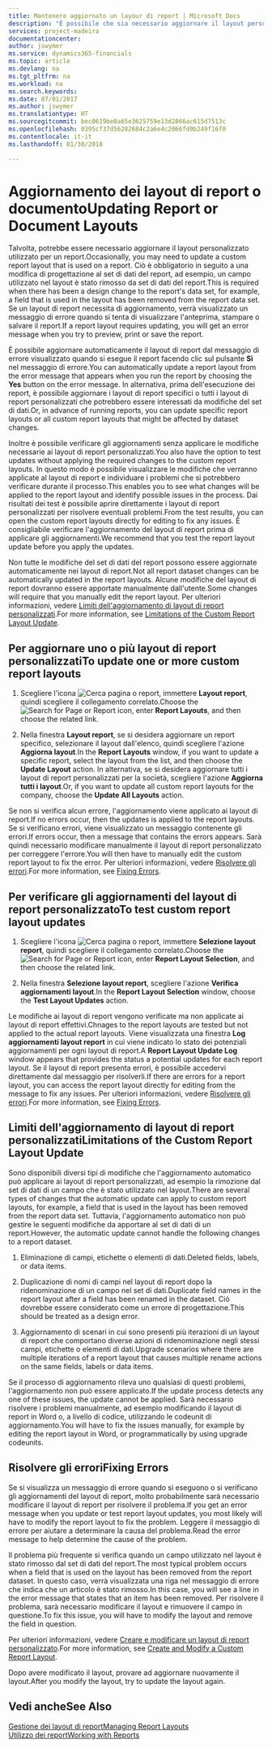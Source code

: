 ```yaml
---
title: Mantenere aggiornato un layour di report | Microsoft Docs
description: "È possibile che sia necessario aggiornare il layout personalizzato utilizzato per un report. Ciò è obbligatorio in seguito a una modifica di progettazione al set di dati del report, ad esempio, un campo utilizzato nel layout è stato rimosso da set di dati del report."
services: project-madeira
documentationcenter: 
author: jswymer
ms.service: dynamics365-financials
ms.topic: article
ms.devlang: na
ms.tgt_pltfrm: na
ms.workload: na
ms.search.keywords: 
ms.date: 07/01/2017
ms.author: jswymer
ms.translationtype: HT
ms.sourcegitcommit: bec0619be0a65e3625759e13d2866ac615d7513c
ms.openlocfilehash: 0395cf37d56282684c2a6e4c2066fd9b249f16f0
ms.contentlocale: it-it
ms.lasthandoff: 01/30/2018

---
```

# <a name="updating-report-or-document-layouts"></a><span data-ttu-id="f19e9-104">Aggiornamento dei layout di report o documento</span><span class="sxs-lookup"><span data-stu-id="f19e9-104">Updating Report or Document Layouts</span></span>
<span data-ttu-id="f19e9-105">Talvolta, potrebbe essere necessario aggiornare il layout personalizzato utilizzato per un report.</span><span class="sxs-lookup"><span data-stu-id="f19e9-105">Occasionally, you may need to update a custom report layout that is used on a report.</span></span> <span data-ttu-id="f19e9-106">Ciò è obbligatorio in seguito a una modifica di progettazione al set di dati del report, ad esempio, un campo utilizzato nel layout è stato rimosso da set di dati del report.</span><span class="sxs-lookup"><span data-stu-id="f19e9-106">This is required when there has been a design change to the report's data set, for example, a field that is used in the layout has been removed from the report data set.</span></span> <span data-ttu-id="f19e9-107">Se un layout di report necessita di aggiornamento, verrà visualizzato un messaggio di errore quando si tenta di visualizzare l'anteprima, stampare o salvare il report.</span><span class="sxs-lookup"><span data-stu-id="f19e9-107">If a report layout requires updating, you will get an error message when you try to preview, print or save the report.</span></span>  
  
<span data-ttu-id="f19e9-108">È possibile aggiornare automaticamente il layout di report dal messaggio di errore visualizzato quando si esegue il report facendo clic sul pulsante **Sì** nel messaggio di errore.</span><span class="sxs-lookup"><span data-stu-id="f19e9-108">You can automatically update a report layout from the error message that appears when you run the report by choosing the **Yes** button on the error message.</span></span> <span data-ttu-id="f19e9-109">In alternativa, prima dell'esecuzione dei report, è possibile aggiornare i layout di report specifici o tutti i layout di report personalizzati che potrebbero essere interessati da modifiche del set di dati.</span><span class="sxs-lookup"><span data-stu-id="f19e9-109">Or, in advance of running reports, you can update specific report layouts or all custom report layouts that might be affected by dataset changes.</span></span>  
  
<span data-ttu-id="f19e9-110">Inoltre è possibile verificare gli aggiornamenti senza applicare le modifiche necessarie ai layout di report personalizzati.</span><span class="sxs-lookup"><span data-stu-id="f19e9-110">You also have the option to test updates without applying the required changes to the custom report layouts.</span></span> <span data-ttu-id="f19e9-111">In questo modo è possibile visualizzare le modifiche che verranno applicate al layout di report e individuare i problemi che si potrebbero verificare durante il processo.</span><span class="sxs-lookup"><span data-stu-id="f19e9-111">This enables you to see what changes will be applied to the report layout and identify possible issues in the process.</span></span> <span data-ttu-id="f19e9-112">Dai risultati dei test è possibile aprire direttamente i layout di report personalizzati per risolvere eventuali problemi.</span><span class="sxs-lookup"><span data-stu-id="f19e9-112">From the test results, you can open the custom report layouts directly for editing to fix any issues.</span></span> <span data-ttu-id="f19e9-113">È consigliabile verificare l'aggiornamento del layout di report prima di applicare gli aggiornamenti.</span><span class="sxs-lookup"><span data-stu-id="f19e9-113">We recommend that you test the report layout update before you apply the updates.</span></span>  
  
<span data-ttu-id="f19e9-114">Non tutte le modifiche del set di dati del report possono essere aggiornate automaticamente nei layout di report.</span><span class="sxs-lookup"><span data-stu-id="f19e9-114">Not all report dataset changes can be automatically updated in the report layouts.</span></span> <span data-ttu-id="f19e9-115">Alcune modifiche del layout di report dovranno essere apportate manualmente dall'utente.</span><span class="sxs-lookup"><span data-stu-id="f19e9-115">Some changes will require that you manually edit the report layout.</span></span> <span data-ttu-id="f19e9-116">Per ulteriori informazioni, vedere [Limiti dell'aggiornamento di layout di report personalizzati](ui-update-report-layouts.md#UpdateLimitations).</span><span class="sxs-lookup"><span data-stu-id="f19e9-116">For more information, see [Limitations of the Custom Report Layout Update](ui-update-report-layouts.md#UpdateLimitations).</span></span>  
  
## <a name="to-update-one-or-more-custom-report-layouts"></a><span data-ttu-id="f19e9-117">Per aggiornare uno o più layout di report personalizzati</span><span class="sxs-lookup"><span data-stu-id="f19e9-117">To update one or more custom report layouts</span></span>  
  
1.  <span data-ttu-id="f19e9-118">Scegliere l'icona ![Cerca pagina o report](media/ui-search/search_small.png "icona Cerca pagina o report"), immettere **Layout report**, quindi scegliere il collegamento correlato.</span><span class="sxs-lookup"><span data-stu-id="f19e9-118">Choose the ![Search for Page or Report](media/ui-search/search_small.png "Search for Page or Report icon") icon, enter **Report Layouts**, and then choose the related link.</span></span>  
  
2.  <span data-ttu-id="f19e9-119">Nella finestra **Layout report**, se si desidera aggiornare un report specifico, selezionare il layout dall'elenco, quindi scegliere l'azione **Aggiorna layout**.</span><span class="sxs-lookup"><span data-stu-id="f19e9-119">In the **Report Layouts** window, if you want to update a specific report, select the layout from the list, and then choose the **Update Layout** action.</span></span> <span data-ttu-id="f19e9-120">In alternativa, se si desidera aggiornare tutti i layout di report personalizzati per la società, scegliere l'azione **Aggiorna tutti i layout**.</span><span class="sxs-lookup"><span data-stu-id="f19e9-120">Or, if you want to update all custom report layouts for the company, choose the **Update All Layouts** action.</span></span>  

<span data-ttu-id="f19e9-121">Se non si verifica alcun errore, l'aggiornamento viene applicato ai layout di report.</span><span class="sxs-lookup"><span data-stu-id="f19e9-121">If no errors occur, then the updates is applied to the report layouts.</span></span> <span data-ttu-id="f19e9-122">Se si verificano errori, viene visualizzato un messaggio contenente gli errori.</span><span class="sxs-lookup"><span data-stu-id="f19e9-122">If errors occur, then a message that contains the errors appears.</span></span> <span data-ttu-id="f19e9-123">Sarà quindi necessario modificare manualmente il layout di report personalizzato per correggere l'errore.</span><span class="sxs-lookup"><span data-stu-id="f19e9-123">You will then have to manually edit the custom report layout to fix the error.</span></span> <span data-ttu-id="f19e9-124">Per ulteriori informazioni, vedere [Risolvere gli errori](ui-update-report-layouts.md#FixErrors).</span><span class="sxs-lookup"><span data-stu-id="f19e9-124">For more information, see [Fixing Errors](ui-update-report-layouts.md#FixErrors).</span></span>  

## <a name="to-test-custom-report-layout-updates"></a><span data-ttu-id="f19e9-125">Per verificare gli aggiornamenti del layout di report personalizzato</span><span class="sxs-lookup"><span data-stu-id="f19e9-125">To test custom report layout updates</span></span>  
  
1.  <span data-ttu-id="f19e9-126">Scegliere l'icona ![Cerca pagina o report](media/ui-search/search_small.png "icona Cerca pagina o report"), immettere **Selezione layout report**, quindi scegliere il collegamento correlato.</span><span class="sxs-lookup"><span data-stu-id="f19e9-126">Choose the ![Search for Page or Report](media/ui-search/search_small.png "Search for Page or Report icon") icon, enter **Report Layout Selection**, and then choose the related link.</span></span>  
  
2.  <span data-ttu-id="f19e9-127">Nella finestra **Selezione layout report**, scegliere l'azione **Verifica aggiornamenti layout**.</span><span class="sxs-lookup"><span data-stu-id="f19e9-127">In the **Report Layout Selection** window, choose the **Test Layout Updates** action.</span></span>  
  
 <span data-ttu-id="f19e9-128">Le modifiche ai layout di report vengono verificate ma non applicate ai layout di report effettivi.</span><span class="sxs-lookup"><span data-stu-id="f19e9-128">Chnages to the report layouts are tested but not applied to the actual report layouts.</span></span> <span data-ttu-id="f19e9-129">Viene visualizzata una finestra **Log aggiornamenti layout report** in cui viene indicato lo stato dei potenziali aggiornamenti per ogni layout di report.</span><span class="sxs-lookup"><span data-stu-id="f19e9-129">A **Report Layout Update Log** window appears that provides the status a potential updates for each report layout.</span></span> <span data-ttu-id="f19e9-130">Se il layout di report presenta errori, è possibile accedervi direttamente dal messaggio per risolverli.</span><span class="sxs-lookup"><span data-stu-id="f19e9-130">If there are errors for a report layout, you can access the report layout directly for editing from the message to fix any issues.</span></span> <span data-ttu-id="f19e9-131">Per ulteriori informazioni, vedere [Risolvere gli errori](ui-update-report-layouts.md#FixErrors).</span><span class="sxs-lookup"><span data-stu-id="f19e9-131">For more information, see [Fixing Errors](ui-update-report-layouts.md#FixErrors).</span></span>  
  
##  <a name="UpdateLimitations"></a> <span data-ttu-id="f19e9-132">Limiti dell'aggiornamento di layout di report personalizzati</span><span class="sxs-lookup"><span data-stu-id="f19e9-132">Limitations of the Custom Report Layout Update</span></span>  
 <span data-ttu-id="f19e9-133">Sono disponibili diversi tipi di modifiche che l'aggiornamento automatico può applicare ai layout di report personalizzati, ad esempio la rimozione dal set di dati di un campo che è stato utilizzato nel layout.</span><span class="sxs-lookup"><span data-stu-id="f19e9-133">There are several types of changes that the automatic update can apply to custom report layouts, for example, a field that is used in the layout has been removed from the report data set.</span></span> <span data-ttu-id="f19e9-134">Tuttavia, l'aggiornamento automatico non può gestire le seguenti modifiche da apportare al set di dati di un report.</span><span class="sxs-lookup"><span data-stu-id="f19e9-134">However, the automatic update cannot handle the following changes to a report dataset.</span></span>  
  
1.  <span data-ttu-id="f19e9-135">Eliminazione di campi, etichette o elementi di dati.</span><span class="sxs-lookup"><span data-stu-id="f19e9-135">Deleted fields, labels, or data items.</span></span>  
  
2.  <span data-ttu-id="f19e9-136">Duplicazione di nomi di campi nel layout di report dopo la ridenominazione di un campo nel set di dati.</span><span class="sxs-lookup"><span data-stu-id="f19e9-136">Duplicate field names in the report layout after a field has been renamed in the dataset.</span></span> <span data-ttu-id="f19e9-137">Ciò dovrebbe essere considerato come un errore di progettazione.</span><span class="sxs-lookup"><span data-stu-id="f19e9-137">This should be treated as a design error.</span></span>  
  
3.  <span data-ttu-id="f19e9-138">Aggiornamento di scenari in cui sono presenti più iterazioni di un layout di report che comportano diverse azioni di ridenominazione negli stessi campi, etichette o elementi di dati.</span><span class="sxs-lookup"><span data-stu-id="f19e9-138">Upgrade scenarios where there are multiple iterations of a report layout that causes multiple rename actions on the same fields, labels or data items.</span></span>  
  
 <span data-ttu-id="f19e9-139">Se il processo di aggiornamento rileva uno qualsiasi di questi problemi, l'aggiornamento non può essere applicato.</span><span class="sxs-lookup"><span data-stu-id="f19e9-139">If the update process detects any one of these issues, the update cannot be applied.</span></span> <span data-ttu-id="f19e9-140">Sarà necessario risolvere i problemi manualmente, ad esempio modificando il layout di report in Word o, a livello di codice, utilizzando le codeunit di aggiornamento.</span><span class="sxs-lookup"><span data-stu-id="f19e9-140">You will have to fix the issues manually, for example by editing the report layout in Word, or programmatically by using upgrade codeunits.</span></span>  
  
##  <a name="FixErrors"></a> <span data-ttu-id="f19e9-141">Risolvere gli errori</span><span class="sxs-lookup"><span data-stu-id="f19e9-141">Fixing Errors</span></span>  
 <span data-ttu-id="f19e9-142">Se si visualizza un messaggio di errore quando si eseguono o si verificano gli aggiornamenti del layout di report, molto probabilmente sarà necessario modificare il layout di report per risolvere il problema.</span><span class="sxs-lookup"><span data-stu-id="f19e9-142">If you get an error message when you update or test report layout updates, you most likely will have to modify the report layout to fix the problem.</span></span> <span data-ttu-id="f19e9-143">Leggere il messaggio di errore per aiutare a determinare la causa del problema.</span><span class="sxs-lookup"><span data-stu-id="f19e9-143">Read the error message to help determine the cause of the problem.</span></span>  
  
 <span data-ttu-id="f19e9-144">Il problema più frequente si verifica quando un campo utilizzato nel layout è stato rimosso dal set di dati del report.</span><span class="sxs-lookup"><span data-stu-id="f19e9-144">The most typical problem occurs when a field that is used on the layout has been removed from the report dataset.</span></span> <span data-ttu-id="f19e9-145">In questo caso, verrà visualizzata una riga nel messaggio di errore che indica che un articolo è stato rimosso.</span><span class="sxs-lookup"><span data-stu-id="f19e9-145">In this case, you will see a line in the error message that states that an item has been removed.</span></span> <span data-ttu-id="f19e9-146">Per risolvere il problema, sarà necessario modificare il layout e rimuovere il campo in questione.</span><span class="sxs-lookup"><span data-stu-id="f19e9-146">To fix this issue, you will have to modify the layout and remove the field in question.</span></span>  
  
 <span data-ttu-id="f19e9-147">Per ulteriori informazioni, vedere [Creare e modificare un layout di report personalizzato](ui-how-create-custom-report-layout.md#ModifyCustomLayout).</span><span class="sxs-lookup"><span data-stu-id="f19e9-147">For more information, see [Create and Modify a Custom Report Layout](ui-how-create-custom-report-layout.md#ModifyCustomLayout).</span></span>  
  
 <span data-ttu-id="f19e9-148">Dopo avere modificato il layout, provare ad aggiornare nuovamente il layout.</span><span class="sxs-lookup"><span data-stu-id="f19e9-148">After you modify the layout, try to update the layout again.</span></span>  
  
## <a name="see-also"></a><span data-ttu-id="f19e9-149">Vedi anche</span><span class="sxs-lookup"><span data-stu-id="f19e9-149">See Also</span></span>  
 [<span data-ttu-id="f19e9-150">Gestione dei layout di report</span><span class="sxs-lookup"><span data-stu-id="f19e9-150">Managing Report Layouts</span></span>](ui-manage-report-layouts.md)  
 [<span data-ttu-id="f19e9-151">Utilizzo dei report</span><span class="sxs-lookup"><span data-stu-id="f19e9-151">Working with Reports</span></span>](ui-work-report.md)  
